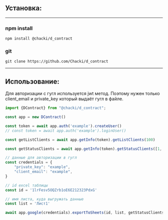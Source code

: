 ## **Установка:**
***
### npm install
```
npm install @chacki/d_contract
```
### git
```
git clone https://github.com/Chacki/d_contract
```
***
## **Использование:**
Для авторизации с гугл используется jwt метод.
Поэтому нужен только client_email и private_key который выдаёт гугл в файле.
```javascript
import {DContract} from "@chacki/d_contract";

const app = new DContract()

const token = await app.auth('example').createUser()
// const token = await app.auth('example').loginUser()

const getListClients = await app.getInfo(token).getListClients(100)

const getStatusClients = await app.getInfo(token).getStatusClients([1, 3, 4])

// данные для авторизации в гугл
const credentials = {
    "private_key": "example",
    "client_email": "example",
}

// id excel таблицы
const id = '1lrFesv5OQZrb1oE6E212323PdxG'

// имя листа, куда выгружать данные
const list = 'Лист1'

await app.google(credentials).exportToSheets(id, list, getStatusClients)
```


